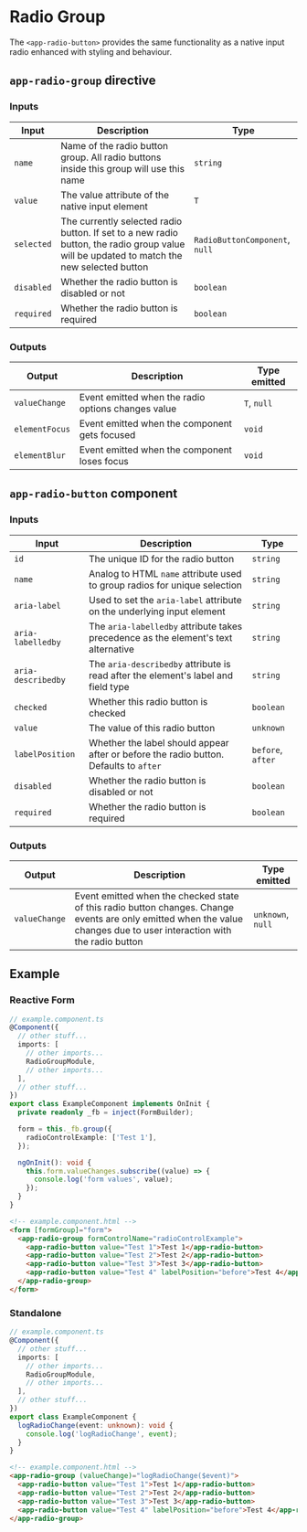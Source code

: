 # Radio Group

The `<app-radio-button>` provides the same functionality as a native input radio enhanced with styling and behaviour.

## `app-radio-group` directive

### Inputs

| Input      | Description                                                                                                                               | Type                           |
| ---------- | ----------------------------------------------------------------------------------------------------------------------------------------- | ------------------------------ |
| `name`     | Name of the radio button group. All radio buttons inside this group will use this name                                                    | `string`                       |
| `value`    | The value attribute of the native input element                                                                                           | `T`                            |
| `selected` | The currently selected radio button. If set to a new radio button, the radio group value will be updated to match the new selected button | `RadioButtonComponent`, `null` |
| `disabled` | Whether the radio button is disabled or not                                                                                               | `boolean`                      |
| `required` | Whether the radio button is required                                                                                                      | `boolean`                      |

### Outputs

| Output         | Description                                        | Type emitted |
| -------------- | -------------------------------------------------- | ------------ |
| `valueChange`  | Event emitted when the radio options changes value | `T`, `null`  |
| `elementFocus` | Event emitted when the component gets focused      | `void`       |
| `elementBlur`  | Event emitted when the component loses focus       | `void`       |

## `app-radio-button` component

### Inputs

| Input              | Description                                                                           | Type              |
| ------------------ | ------------------------------------------------------------------------------------- | ----------------- |
| `id`               | The unique ID for the radio button                                                    | `string`          |
| `name`             | Analog to HTML `name` attribute used to group radios for unique selection             | `string`          |
| `aria-label`       | Used to set the `aria-label` attribute on the underlying input element                | `string`          |
| `aria-labelledby`  | The `aria-labelledby` attribute takes precedence as the element's text alternative    | `string`          |
| `aria-describedby` | The `aria-describedby` attribute is read after the element's label and field type     | `string`          |
| `checked`          | Whether this radio button is checked                                                  | `boolean`         |
| `value`            | The value of this radio button                                                        | `unknown`         |
| `labelPosition`    | Whether the label should appear after or before the radio button. Defaults to `after` | `before`, `after` |
| `disabled`         | Whether the radio button is disabled or not                                           | `boolean`         |
| `required`         | Whether the radio button is required                                                  | `boolean`         |

### Outputs

| Output        | Description                                                                                                                                                            | Type emitted      |
| ------------- | ---------------------------------------------------------------------------------------------------------------------------------------------------------------------- | ----------------- |
| `valueChange` | Event emitted when the checked state of this radio button changes. Change events are only emitted when the value changes due to user interaction with the radio button | `unknown`, `null` |

## Example

### Reactive Form

```typescript
// example.component.ts
@Component({
  // other stuff...
  imports: [
    // other imports...
    RadioGroupModule,
    // other imports...
  ],
  // other stuff...
})
export class ExampleComponent implements OnInit {
  private readonly _fb = inject(FormBuilder);

  form = this._fb.group({
    radioControlExample: ['Test 1'],
  });

  ngOnInit(): void {
    this.form.valueChanges.subscribe((value) => {
      console.log('form values', value);
    });
  }
}
```

```html
<!-- example.component.html -->
<form [formGroup]="form">
  <app-radio-group formControlName="radioControlExample">
    <app-radio-button value="Test 1">Test 1</app-radio-button>
    <app-radio-button value="Test 2">Test 2</app-radio-button>
    <app-radio-button value="Test 3">Test 3</app-radio-button>
    <app-radio-button value="Test 4" labelPosition="before">Test 4</app-radio-button>
  </app-radio-group>
</form>
```

### Standalone

```typescript
// example.component.ts
@Component({
  // other stuff...
  imports: [
    // other imports...
    RadioGroupModule,
    // other imports...
  ],
  // other stuff...
})
export class ExampleComponent {
  logRadioChange(event: unknown): void {
    console.log('logRadioChange', event);
  }
}
```

```html
<!-- example.component.html -->
<app-radio-group (valueChange)="logRadioChange($event)">
  <app-radio-button value="Test 1">Test 1</app-radio-button>
  <app-radio-button value="Test 2">Test 2</app-radio-button>
  <app-radio-button value="Test 3">Test 3</app-radio-button>
  <app-radio-button value="Test 4" labelPosition="before">Test 4</app-radio-button>
</app-radio-group>
```
